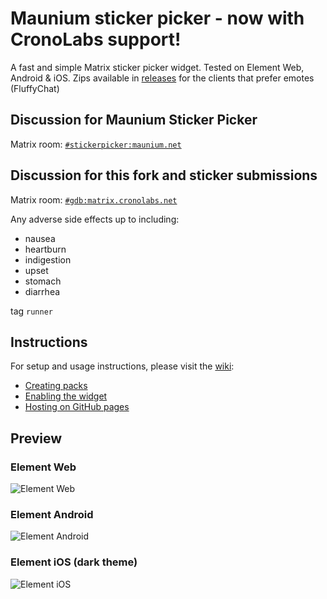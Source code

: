 # Maunium sticker picker - now with CronoLabs support!
A fast and simple Matrix sticker picker widget. Tested on Element Web, Android & iOS. Zips available in [releases](https://github.com/ron1n/crono-stickerpicker/releases) for the clients that prefer emotes (FluffyChat)  

## Discussion for Maunium Sticker Picker
Matrix room: [`#stickerpicker:maunium.net`](https://matrix.to/#/#stickerpicker:maunium.net)

## Discussion for this fork and sticker submissions
Matrix room: [`#gdb:matrix.cronolabs.net`](https://app.element.io/#/room/#gdb:matrix.cronolabs.net)

Any adverse side effects up to including:

- nausea
- heartburn
- indigestion
- upset
- stomach 
- diarrhea

tag `runner`

## Instructions
For setup and usage instructions, please visit the [wiki](https://github.com/maunium/stickerpicker/wiki):

* [Creating packs](https://github.com/maunium/stickerpicker/wiki/Creating-packs)
* [Enabling the widget](https://github.com/maunium/stickerpicker/wiki/Enabling-the-widget)
* [Hosting on GitHub pages](https://github.com/maunium/stickerpicker/wiki/Hosting-on-GitHub-pages)

[#7]: https://github.com/maunium/stickerpicker/issues/7

## Preview
### Element Web
![Element Web](preview-element-web.png)

### Element Android
![Element Android](preview-element-android.png)

### Element iOS (dark theme)
![Element iOS](preview-element-ios.png)
